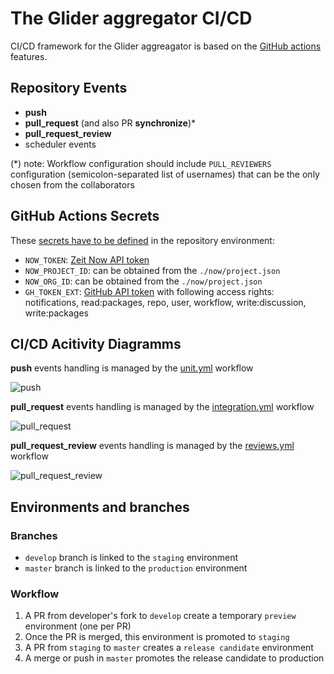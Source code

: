 # The Glider aggregator CI/CD

CI/CD framework for the Glider aggreagator is based on the [GitHub actions](https://github.com/features/actions) features.

## Repository Events

- **push** 
- **pull_request** (and also PR **synchronize**)*
- **pull_request_review**
- scheduler events

(*) note: Workflow configuration should include `PULL_REVIEWERS` configuration (semicolon-separated list of usernames) that can be the only chosen from the collaborators

## GitHub Actions Secrets

These [secrets have to be defined](https://github.com/windingtree/glider-aggregator/settings/secrets) in the repository environment:

- `NOW_TOKEN`: [Zeit Now API token](https://zeit.co/account/tokens)
- `NOW_PROJECT_ID`: can be obtained from the `./now/project.json`
- `NOW_ORG_ID`: can be obtained from the `./now/project.json`
- `GH_TOKEN_EXT`: [GitHub API token](https://github.com/settings/tokens) with following access rights: notifications, read:packages, repo, user, workflow, write:discussion, write:packages

## CI/CD Acitivity Diagramms

**push** events handling is managed by the [unit.yml](./.github/../../.github/workflows/unit.yml) workflow

![push](./../assets/activity/push.svg)


**pull_request** events handling is managed by the [integration.yml](./.github/../../.github/workflows/integration.yml) workflow 

![pull_request](./../assets/activity/pull-request.svg)


**pull_request_review** events handling is managed by the [reviews.yml](./.github/../../.github/workflows/reviews.yml) workflow 

![pull_request_review](./../assets/activity/reviews.svg)

## Environments and branches
### Branches
* `develop` branch is linked to the `staging` environment
* `master` branch is linked to the `production` environment

### Workflow
1. A PR from developer's fork to `develop` create a temporary `preview` environment (one per PR)
2. Once the PR is merged, this environment is promoted to `staging`
3. A PR from `staging` to `master` creates a `release candidate` environment
4. A merge or push in `master` promotes the release candidate to production
